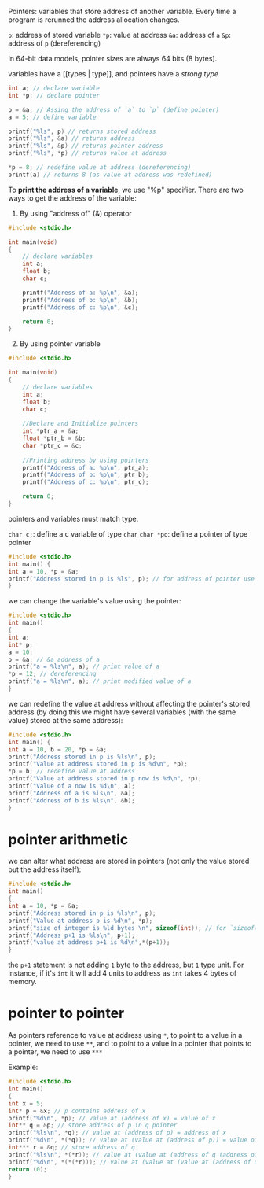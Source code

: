 Pointers: variables that store address of another variable.
Every time a program is rerunned the address allocation changes.

`p`: address of stored variable
`*p`: value at address
`&a`: address of `a`
`&p`: address of `p` (dereferencing)

In 64-bit data models, pointer sizes are always 64 bits (8 bytes).

variables have a [[types | type]], and pointers have a *strong type* 

```c
int a; // declare variable
int *p; // declare pointer

p = &a; // Assing the address of `a` to `p` (define pointer)
a = 5; // define variable

printf("%ls", p) // returns stored address
printf("%ls", &a) // returns address
printf("%ls", &p) // returns pointer address
printf("%ls", *p) // returns value at address

*p = 8; // redefine value at address (dereferencing)
printf(a) // returns 8 (as value at address was redefined)
```

To **print the address of a variable**, we use "%p" specifier. There are two ways to get the address of the variable:
1.  By using "address of" (&) operator
```c
#include <stdio.h>

int main(void)
{
	// declare variables 
	int a;
	float b;
	char c;

	printf("Address of a: %p\n", &a);
	printf("Address of b: %p\n", &b);
	printf("Address of c: %p\n", &c);

	return 0;
}
```
2.  By using pointer variable
```c
#include <stdio.h>

int main(void)
{
	// declare variables 
	int a;
	float b;
	char c;
	
	//Declare and Initialize pointers 
	int *ptr_a = &a;
	float *ptr_b = &b;
	char *ptr_c = &c;
	
	//Printing address by using pointers 	
	printf("Address of a: %p\n", ptr_a);
	printf("Address of b: %p\n", ptr_b);
	printf("Address of c: %p\n", ptr_c);

	return 0;
}
```

pointers and variables must match type.

`char c;`: define a c variable of type `char`
`char *po`: define a pointer of type pointer

```c
#include <stdio.h>
int main() {
int a = 10, *p = &a;
printf("Address stored in p is %ls", p); // for address of pointer use `%ls` type
}
```

we can change the variable's value using the pointer:

```c
#include <stdio.h>
int main()
{
int a;
int* p;
a = 10;
p = &a; // &a address of a
printf("a = %ls\n", a); // print value of a
*p = 12; // dereferencing
printf("a = %ls\n", a); // print modified value of a
}
```

we can redefine the value at address without affecting the pointer's stored address (by doing this we might have several variables (with the same value) stored at the same address):

```c
#include <stdio.h>
int main() {
int a = 10, b = 20, *p = &a;
printf("Address stored in p is %ls\n", p);
printf("Value at address stored in p is %d\n", *p);
*p = b; // redefine value at address
printf("Value at address stored in p now is %d\n", *p);
printf("Value of a now is %d\n", a);
printf("Address of a is %ls\n", &a);
printf("Address of b is %ls\n", &b);
}
```

# pointer arithmetic

we can alter what address are stored in pointers (not only the value stored but the address itself):

```c
#include <stdio.h>
int main()
{
int a = 10, *p = &a;
printf("Address stored in p is %ls\n", p);
printf("Value at address p is %d\n", *p);
printf("size of integer is %ld bytes \n", sizeof(int)); // for `sizeof(type)` use `%ld` type
printf("Address p+1 is %ls\n", p+1);
printf("value at address p+1 is %d\n",*(p+1));
}
```

the `p+1` statement is not adding `1` byte to the address, but `1` type unit. For instance, if it's `int` it will add 4 units to address as `int` takes 4 bytes of memory.

# pointer to pointer

As pointers reference to value at address using `*`, to point to a value in a pointer, we need to use `**`, and to point to a value in a pointer that points to a pointer, we need to use `***`

Example:

```c
#include <stdio.h>
int main()
{
int x = 5;
int* p = &x; // p contains address of x
printf("%d\n", *p); // value at (address of x) = value of x
int** q = &p; // store address of p in q pointer
printf("%ls\n", *q); // value at (address of p) = address of x
printf("%d\n", *(*q)); // value at (value at (address of p)) = value of x
int*** r = &q; // store address of q
printf("%ls\n", *(*r)); // value at (value at (address of q (address of p))) = address of x
printf("%d\n", *(*(*r))); // value at (value at (value at (address of q))) = value at x
return (0);
}
```

